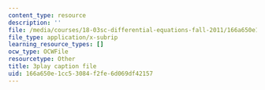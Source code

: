 ```yaml
---
content_type: resource
description: ''
file: /media/courses/18-03sc-differential-equations-fall-2011/166a650e1cc53084f2fe6d069df42157_oEskbXrhkkk.srt
file_type: application/x-subrip
learning_resource_types: []
ocw_type: OCWFile
resourcetype: Other
title: 3play caption file
uid: 166a650e-1cc5-3084-f2fe-6d069df42157
---
```

